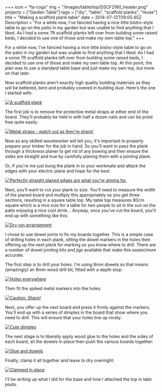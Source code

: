 +++
icon = "fa-cogs"
img = "/images/table/top/DSCF2160_header.png"
projects = ["Garden Table"]
tags = ["diy", "table", "scaffold planks", "reuse"]
title = "Making a scaffold plank table"
date = 2014-07-12T09:05:45Z
Description = "For a while now, I've fancied having a nice little bistro-style table to go on the patio in my garden but was unable to find anything that I liked. As I had a some 7ft scaffold planks left over from building some raised beds, I decided to use one of those and make my own table top."
+++

[planks_thumb]: /images/table/top/DSCF2153_thumb.png
[planks]: /images/table/top/DSCF2153.png
[straps_thumb]: /images/table/top/DSCF2156_thumb.png
[straps]: /images/table/top/DSCF2156.png
[planed_thumb]: /images/table/top/DSCF2157_thumb.png
[planed]: /images/table/top/DSCF2157.png
[cut_thumb]: /images/table/top/DSCF2160_thumb.png
[cut]: /images/table/top/DSCF2160.png
[drilling_thumb]: /images/table/top/DSCF2162_thumb.png
[drilling]: /images/table/top/DSCF2162.png
[marking_thumb]: /images/table/top/DSCF2164_thumb.png
[marking]: /images/table/top/DSCF2164.png
[marked_thumb]: /images/table/top/DSCF2166_thumb.png
[marked]: /images/table/top/DSCF2166.png
[dowels_thumb]: /images/table/top/DSCF2168_thumb.png
[dowels]: /images/table/top/DSCF2168.png
[finished_thumb]: /images/table/top/DSCF2172_thumb.png
[finished]: /images/table/top/DSCF2172.png

For a while now, I've fancied having a nice little bistro-style table to go on the patio in my garden but was unable to find anything that I liked. As I had a some 7ft scaffold planks left over from building some raised beds, I decided to use one of those and make my own table top. At this point, the plan was to use a standard table base and just make my own top, but more on that later.

Now scaffold planks aren't exactly high quality building materials as they will be bettered, bent and probably covered in building dust. Here's the one I started with:

[![A scaffold plank][planks_thumb]][planks]

The first job is to remove the protective metal straps at either end of the board. They'll probably be held in with half a dozen nails and can be pried free quite easily:

[![Metal straps - watch out as they're sharp!][straps_thumb]][straps]

Now as any skilled woodworker will tell you, it's important to properly prepare your timber for the job in hand. So you'll want to pass the plank through a thickness planer to get rid of any bowing and then ensure the sides are straight and true by carefully planing them with a jointing plane.

Or, if you're me just bung the plank in to your workmate and attack the edges with your electric plane and hope for the best:

[![Perfectly straight planed edges are what you're aiming for.][planed_thumb]][planed]

Next, you'll want to cut your plank to size. You'll need to measure the width of the planed board and multiply this appropriately so you get three sections, resulting in a square table top. My table top measures 60cm square which is a nice size for a table for two people to sit in the sun on the patio enjoying a nice cool drink... Anyway, once you've cut the board, you'll end up with something like this:

[![Dry run arrangement][cut_thumb]][cut]

I chose to use dowel joints to fix my boards together. This is a simple case of drilling holes in each plank, sitting the dowel markers in the holes then offering up the next plank for marking so you know where to drill. There are a number of dowel jointing kits and jigs available that make this easier/more accurate.

The first step is to drill your holes. I'm using 8mm dowels so that means (amazingly) an 8mm wood drill bit, fitted with a depth stop:

[![Holes everywhere][drilling_thumb]][drilling]

Then fit the spiked metal markers into the holes:

[![Caution: Sharp!][marking_thumb]][marking]

Next, you offer up the next board and press it firmly against the markers. You'll end up with a series of dimples in the board that show where you need to drill. This will ensure that your holes line up nicely:

[![Cute dimples][marked_thumb]][marked]

The next stage is to liberally apply wood glue to the holes and the sides of each board, sit the dowels in place then push the various boards together:

[![Glue and dowels][dowels_thumb]][dowels]

Finally, clamp it all together and leave to dry overnight:

[![Clamped in place][finished_thumb]][finished]

I'll be writing up what I did for the base and how I attached the top in later posts.
